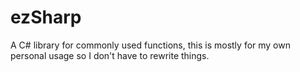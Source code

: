 # ezSharp
A C# library for commonly used functions, this is mostly for my own personal usage so I don't have to rewrite things.
